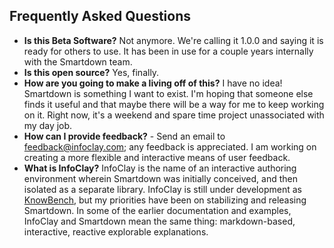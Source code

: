 ## Frequently Asked Questions

- **Is this Beta Software?** Not anymore. We're calling it 1.0.0 and saying it is ready for others to use. It has been in use for a couple years internally with the Smartdown team.
- **Is this open source?** Yes, finally.
- **How are you going to make a living off of this?** I have no idea! Smartdown is something I want to exist. I'm hoping that someone else finds it useful and that maybe there will be a way for me to keep working on it. Right now, it's a weekend and spare time project unassociated with my day job.
- **How can I provide feedback?** - Send an email to [feedback@infoclay.com](mailto:feedback@infoclay.com); any feedback is appreciated. I am working on creating a more flexible and interactive means of user feedback.
- **What is InfoClay?** InfoClay is the name of an interactive authoring environment wherein Smartdown was initially conceived, and then isolated as a separate library. InfoClay is still under development as [KnowBench](https://knowbench.com), but my priorities have been on stabilizing and releasing Smartdown. In some of the earlier documentation and examples, InfoClay and Smartdown mean the same thing: markdown-based, interactive, reactive explorable explanations.

